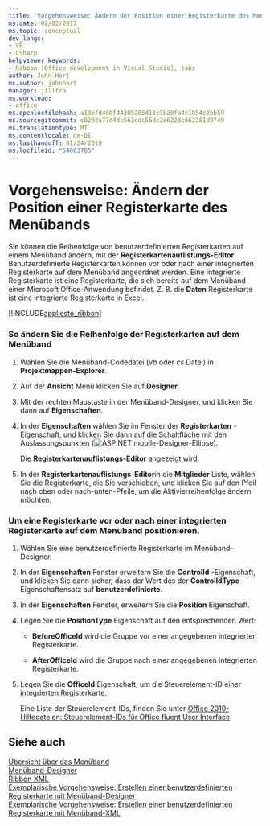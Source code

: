 ```yaml
---
title: 'Vorgehensweise: Ändern der Position einer Registerkarte des Menübands'
ms.date: 02/02/2017
ms.topic: conceptual
dev_langs:
- VB
- CSharp
helpviewer_keywords:
- Ribbon [Office development in Visual Studio], tabs
author: John-Hart
ms.author: johnhart
manager: jillfra
ms.workload:
- office
ms.openlocfilehash: a10e7d48bf44305285d13c3b20fa4c1854e2bb59
ms.sourcegitcommit: c0202a77d4dc562cdc55dc2e6223c062281d9749
ms.translationtype: MT
ms.contentlocale: de-DE
ms.lasthandoff: 01/24/2019
ms.locfileid: "54863785"
---
```

# <a name="how-to-change-the-position-of-a-tab-on-the-ribbon"></a>Vorgehensweise: Ändern der Position einer Registerkarte des Menübands
  Sie können die Reihenfolge von benutzerdefinierten Registerkarten auf einem Menüband ändern, mit der **Registerkartenauflistungs-Editor**. Benutzerdefinierte Registerkarten können vor oder nach einer integrierten Registerkarte auf dem Menüband angeordnet werden. Eine integrierte Registerkarte ist eine Registerkarte, die sich bereits auf dem Menüband einer Microsoft Office-Anwendung befindet. Z. B. die **Daten** Registerkarte ist eine integrierte Registerkarte in Excel.  
  
 [!INCLUDE[appliesto_ribbon](../vsto/includes/appliesto-ribbon-md.md)]  
  
### <a name="to-change-the-order-of-tabs-on-the-ribbon"></a>So ändern Sie die Reihenfolge der Registerkarten auf dem Menüband  
  
1.  Wählen Sie die Menüband-Codedatei (*vb* oder *cs* Datei) in **Projektmappen-Explorer**.  
  
2.  Auf der **Ansicht** Menü klicken Sie auf **Designer**.  
  
3.  Mit der rechten Maustaste in der Menüband-Designer, und klicken Sie dann auf **Eigenschaften**.  
  
4.  In der **Eigenschaften** wählen Sie im Fenster der **Registerkarten** -Eigenschaft, und klicken Sie dann auf die Schaltfläche mit den Auslassungspunkten (![ASP.NET mobile-Designer-Ellipse](../sharepoint/media/mwellipsis.gif "ASP.NET Mobile Designer Ellipse")).  
  
     Die **Registerkartenauflistungs-Editor** angezeigt wird.  
  
5.  In der **Registerkartenauflistungs-Editor**in die **Mitglieder** Liste, wählen Sie die Registerkarte, die Sie verschieben, und klicken Sie auf den Pfeil nach oben oder nach-unten-Pfeile, um die Aktivierreihenfolge ändern möchten.  
  
### <a name="to-position-a-tab-before-or-after-a-built-in-tab-on-the-ribbon"></a>Um eine Registerkarte vor oder nach einer integrierten Registerkarte auf dem Menüband positionieren.  
  
1.  Wählen Sie eine benutzerdefinierte Registerkarte im Menüband-Designer.  
  
2.  In der **Eigenschaften** Fenster erweitern Sie die **ControlId** -Eigenschaft, und klicken Sie dann sicher, dass der Wert des der **ControlIdType** -Eigenschaftensatz auf **benutzerdefinierte**.  
  
3.  In der **Eigenschaften** Fenster, erweitern Sie die **Position** Eigenschaft.  
  
4.  Legen Sie die **PositionType** Eigenschaft auf den entsprechenden Wert:  
  
    -   **BeforeOfficeId** wird die Gruppe vor einer angegebenen integrierten Registerkarte.  
  
    -   **AfterOfficeId** wird die Gruppe nach einer angegebenen integrierten Registerkarte.  
  
5.  Legen Sie die **OfficeId** Eigenschaft, um die Steuerelement-ID einer integrierten Registerkarte.  
  
     Eine Liste der Steuerelement-IDs, finden Sie unter [Office 2010-Hilfedateien: Steuerelement-IDs für Office fluent User Interface](http://go.microsoft.com/fwlink/?LinkID=181052).  
  
## <a name="see-also"></a>Siehe auch  
 [Übersicht über das Menüband](../vsto/ribbon-overview.md)   
 [Menüband-Designer](../vsto/ribbon-designer.md)   
 [Ribbon XML](../vsto/ribbon-xml.md)   
 [Exemplarische Vorgehensweise: Erstellen einer benutzerdefinierten Registerkarte mit Menüband-Designer](../vsto/walkthrough-creating-a-custom-tab-by-using-the-ribbon-designer.md)   
 [Exemplarische Vorgehensweise: Erstellen einer benutzerdefinierten Registerkarte mit Menüband-XML](../vsto/walkthrough-creating-a-custom-tab-by-using-ribbon-xml.md)  

